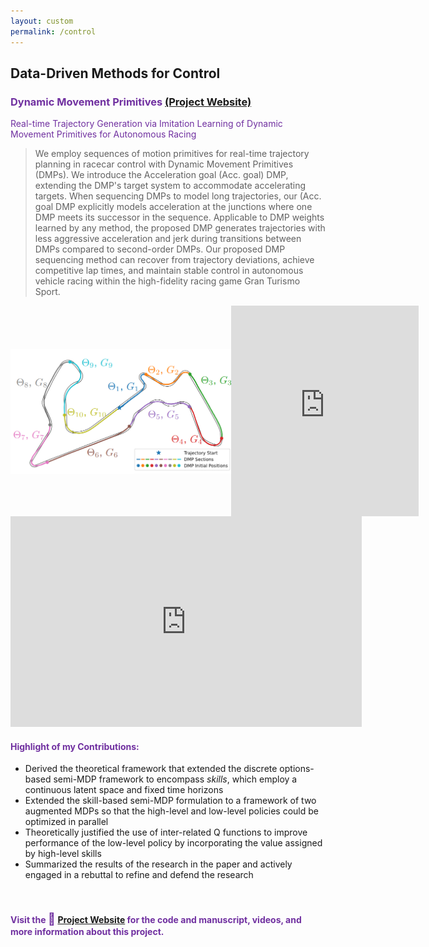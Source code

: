 ```yaml
---
layout: custom
permalink: /control
---
```


## Data-Driven Methods for Control

### <span style="color:#7030A0;">Dynamic Movement Primitives <a href="https://sites.google.com/berkeley.edu/racingdmp/home">(Project Website)</a></span>

<div class="prof-head" style="margin-left:0px;color:#7030A0;">
Real-time Trajectory Generation via Imitation Learning of Dynamic Movement Primitives for Autonomous Racing
</div>
<blockquote>
We employ sequences of motion primitives for real-time trajectory planning in racecar control with Dynamic Movement Primitives (DMPs).  We introduce the Acceleration goal (Acc. goal) DMP, extending the DMP's target system to accommodate accelerating targets. When sequencing DMPs to model long trajectories, our (Acc. goal DMP explicitly models acceleration at the junctions where one DMP meets its successor in the sequence. Applicable to DMP weights learned by any method, the proposed DMP generates trajectories with less aggressive acceleration and jerk during transitions between DMPs compared to second-order DMPs. Our proposed DMP sequencing method can recover from trajectory deviations, achieve competitive lap times, and maintain stable control in autonomous vehicle racing within the high-fidelity racing game Gran Turismo Sport.
</blockquote>

<div style="display:flex;justify-content:space-between;align-items:center">
<img src="projects/sections.png" height='200' alt="projects"> <iframe width="562" height="337" src="https://www.youtubeeducation.com/embed/8_GEzYPwz4s" title="Real-time Trajectory Generation via Dynamic Movement Primitives for Autonomous Racing" frameborder="0" allow="accelerometer; autoplay; clipboard-write; encrypted-media; gyroscope; picture-in-picture; web-share" allowfullscreen></iframe>
</div>


<iframe width="562" height="337" src="https://www.youtubeeducation.com/embed/JLMbpiywVxQ" title="Real-time Trajectory Generation via Dynamic Movement Primitives for Autonomous Racing" frameborder="0" allow="accelerometer; autoplay; clipboard-write; encrypted-media; gyroscope; picture-in-picture; web-share" allowfullscreen></iframe>

#### <span style="color:#7030A0;">Highlight of my Contributions:</span>

- Derived the theoretical framework that extended the discrete options-based semi-MDP framework to encompass <i>skills</i>, which employ a continuous latent space and fixed time horizons
- Extended the skill-based semi-MDP formulation to a framework of two augmented MDPs so that the high-level and low-level policies could be optimized in parallel
- Theoretically justified the use of inter-related Q functions to improve performance of the low-level policy by incorporating the value assigned by high-level skills
- Summarized the results of the research in the paper and actively engaged in a rebuttal to refine and defend the research
<br>

#### <span style="color:#7030A0;">Visit the <span style="font-size:14pt;color:#7030A0;" class="emoji-text">🔗</span> <a href="https://sites.google.com/view/skill-critic">Project Website</a> for the code and manuscript, videos, and more information about this project.</span>

